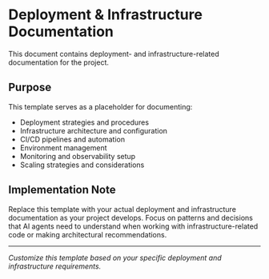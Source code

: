 # Deployment & Infrastructure Documentation

This document contains deployment- and infrastructure-related documentation for the project.

## Purpose

This template serves as a placeholder for documenting:

- Deployment strategies and procedures
- Infrastructure architecture and configuration
- CI/CD pipelines and automation
- Environment management
- Monitoring and observability setup
- Scaling strategies and considerations

## Implementation Note

Replace this template with your actual deployment and infrastructure documentation as your project develops. Focus on patterns and decisions that AI agents need to understand when working with infrastructure-related code or making architectural recommendations.

---

*Customize this template based on your specific deployment and infrastructure requirements.*